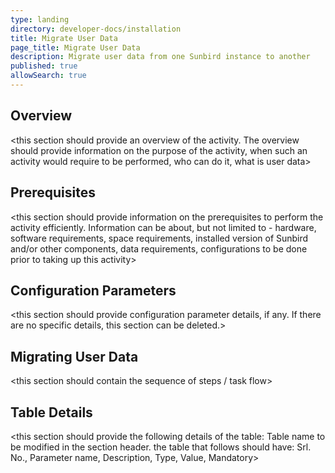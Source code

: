 ```yaml
---
type: landing
directory: developer-docs/installation
title: Migrate User Data 
page_title: Migrate User Data 
description: Migrate user data from one Sunbird instance to another 
published: true
allowSearch: true
---
```


## Overview

<this section should provide an overview of the activity. The overview should provide information on the purpose of the activity, when such an activity would require to be performed, who can do it, what is user data>

## Prerequisites

<this section should provide information on the prerequisites to perform the activity efficiently. Information can be about, but not limited to - hardware, software requirements, space requirements, installed version of Sunbird and/or other components, data requirements, configurations to be done prior to taking up this activity>

## Configuration Parameters

<this section should provide configuration parameter details, if any. If there are no specific details, this section can be deleted.>

## Migrating User Data
<this section should contain the sequence of steps / task flow>

## <name of table> Table Details

<this section should provide the following details of the table: Table name to be modified in the section header. the table that follows should have: Srl. No., Parameter name, Description, Type, Value, Mandatory>   
